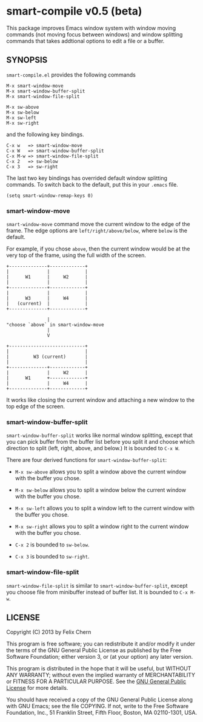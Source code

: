# smart-compile v0.5 (beta)

This package improves Emacs window system with window moving commands (not moving focus between windows) and window splitting commands that takes addtional options to edit a file or a buffer.

## SYNOPSIS

`smart-compile.el` provides the following commands

    M-x smart-window-move
    M-x smart-window-buffer-split
    M-x smart-window-file-split
    
    M-x sw-above
    M-x sw-below
    M-x sw-left
    M-x sw-right

and the following key bindings.

    C-x w   => smart-window-move
    C-x W   => smart-window-buffer-split
    C-x M-w => smart-window-file-split
    C-x 2   => sw-below
    C-x 3   => sw-right

The last two key bindings has overrided default window splitting commands. To switch back to the default, put this in your `.emacs` file.

    (setq smart-window-remap-keys 0)
    
### smart-window-move

`smart-window-move` command move the current window to the edge of the frame. The edge options are `left/right/above/below`, where `below` is the default.

For example, if you chose `above`, then the current window would be at the very top of the frame, using the full width of the screen.

    +--------------+-------------+
    |              |             |
    |      W1      |     W2      |
    |              |             |
    +--------------+-------------+
    |              |             |
    |      W3      |     W4      |
    |   (current)  |             |
    +--------------+-------------+
    
                   |
    "choose `above` in smart-window-move
                   |
                   V
    
    +----------------------------+
    |                            |
    |         W3 (current)       |
    |                            |
    +--------------+-------------+
    |              |     W2      |
    |      W1      +-------------+
    |              |     W4      |
    +--------------+-------------+

It works like closing the current window and attaching a new window to the top edge of the screen.

### smart-window-buffer-split

`smart-window-buffer-split` works like normal window splitting, except that you can pick buffer from the buffer list before you split it and choose which direction to split (left, right, above, and below.) It is bounded to `C-x W`.

There are four derived functions for `smart-window-buffer-split`:

* `M-x sw-above` allows you to split a window above the current window with the buffer you chose.

* `M-x sw-below` allows you to split a window below the current window with the buffer you chose.

* `M-x sw-left` allows you to split a window left to the current window with the buffer you chose.

* `M-x sw-right` allows you to split a window right to the current window with the buffer you chose.

* `C-x 2` is bounded to `sw-below`.
* `C-x 3` is bounded to `sw-right`.

### smart-window-file-split

`smart-window-file-split` is similar to `smart-window-buffer-split`, except you choose file from minibuffer instead of buffer list. It is bounded to `C-x M-w`.

## LICENSE

Copyright (C) 2013 by Felix Chern

This program is free software; you can redistribute it and/or modify
it under the terms of the GNU General Public License as published by
the Free Software Foundation; either version 3, or (at your option)
any later version.

This program is distributed in the hope that it will be useful,
but WITHOUT ANY WARRANTY; without even the implied warranty of
MERCHANTABILITY or FITNESS FOR A PARTICULAR PURPOSE.  See the
[GNU General Public License][gpl] for more details.

You should have received a copy of the GNU General Public License
along with GNU Emacs; see the file COPYING.  If not, write to the
Free Software Foundation, Inc., 51 Franklin Street, Fifth Floor,
Boston, MA 02110-1301, USA.

[gpl]: http://www.gnu.org/licenses/gpl.html
